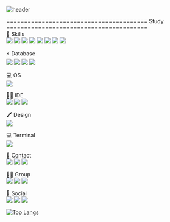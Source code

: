 ![header](https://capsule-render.vercel.app/api?type=wave&color=auto&height=300&section=header&text=H4YI3R%20GITHUB&fontSize=90)

======================================== Study ========================================<br>
🚀 Skills<br>
![](https://img.shields.io/badge/HTML5-E34F26?style=for-the-badge&logo=html5&logoColor=white)
![](https://img.shields.io/badge/CSS3-1572B6?style=for-the-badge&logo=css3&logoColor=white)
![](https://img.shields.io/badge/JavaScript-F7DF1E?style=for-the-badge&logo=JavaScript&logoColor=white)
![](https://img.shields.io/badge/Node.js-43853D?style=for-the-badge&logo=node.js&logoColor=white)
![](https://img.shields.io/badge/Java-ED8B00?style=for-the-badge&logo=openjdk&logoColor=white)
![](https://img.shields.io/badge/React-20232A?style=for-the-badge&logo=react&logoColor=61DAFB)
![](https://img.shields.io/badge/npm-CB3837?style=for-the-badge&logo=npm&logoColor=white)
![](https://img.shields.io/badge/MySQL-00000F?style=for-the-badge&logo=mysql&logoColor=white)

⚡ Database<br>
![](https://img.shields.io/badge/MySQL-005C84?style=for-the-badge&logo=mysql&logoColor=white)
![](https://img.shields.io/badge/Ubuntu-E95420?style=for-the-badge&logo=ubuntu&logoColor=white)
![](https://img.shields.io/badge/Linux-FCC624?style=for-the-badge&logo=linux&logoColor=black)
![](https://img.shields.io/badge/Cent%20OS-262577?style=for-the-badge&logo=CentOS&logoColor=white)

💻 OS<br>
![](https://img.shields.io/badge/Windows-0078D6?style=for-the-badge&logo=windows&logoColor=white)

👩‍💻 IDE<br>
![](https://img.shields.io/badge/IntelliJ_IDEA-000000.svg?style=for-the-badge&logo=intellij-idea&logoColor=white)
![](https://img.shields.io/badge/Visual_Studio_Code-0078D4?style=for-the-badge&logo=visual%20studio%20code&logoColor=white)
![](https://img.shields.io/badge/Eclipse-2C2255?style=for-the-badge&logo=eclipse&logoColor=white)

🖍 Design<br>
![](https://img.shields.io/badge/Figma-F24E1E?style=for-the-badge&logo=figma&logoColor=white)

💻 Terminal<br>
![](https://img.shields.io/badge/GIT-E44C30?style=for-the-badge&logo=git&logoColor=white)

📱 Contact<br>
![](https://img.shields.io/badge/Gmail-D14836?style=for-the-badge&logo=gmail&logoColor=white)
![](https://img.shields.io/badge/Messenger-00B2FF?style=for-the-badge&logo=messenger&logoColor=white)
![](https://img.shields.io/badge/Microsoft_Outlook-0078D4?style=for-the-badge&logo=microsoft-outlook&logoColor=white)

🤜🤛 Group<br>
![](https://img.shields.io/badge/Discord-7289DA?style=for-the-badge&logo=discord&logoColor=white)
![](https://img.shields.io/badge/Reddit-FF4500?style=for-the-badge&logo=Reddit&logoColor=white)
![](https://img.shields.io/badge/Google-4285F4?logo=google&logoColor=fff&style=for-the-badge)

👨 Social<br>
![](https://img.shields.io/badge/Facebook-1877F2?style=for-the-badge&logo=facebook&logoColor=white)
![](https://img.shields.io/badge/GitHub-100000?style=for-the-badge&logo=github&logoColor=white)
![](https://img.shields.io/badge/Reddit-FF4500?style=for-the-badge&logo=reddit&logoColor=white)

[![Top Langs](https://github-readme-stats.vercel.app/api/top-langs/?username=H4YI3R)](https://github.com/anuraghazra/github-readme-stats)
